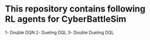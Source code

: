 # This repository contains following RL agents for CyberBattleSim
1- Double DQN
2- Dueling DQL
3- Double Dueling DQL
